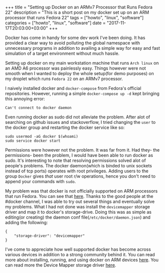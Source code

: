 +++
title = "Setting up Docker on an ARMv7 Processor that Runs Fedora 22"
description = "This is a short post on my docker set up on an ARM processor that runs Fedora 22"
tags = ["howto", "linux", "software"]
categories = ["howto", "linux", "software"]
date = "2017-11-17T20:03:00+03:00"
+++

Docker has come in handy for some dev work I've been doing. It has provided a clear way to avoid polluting the global namespace with unnecessary programs in addition to availing a simple way for easy and fast simulation of a target environment without much hassle.

Setting up docker on my main workstation machine that runs `Arch linux` on an AMD A6 processor was painlessly easy. Things however were not smooth when I wanted to deploy the whole setup(for demo purposes) on my droplet which runs `Fedora 22` on an ARMv7 processor.

I naively installed docker and `docker-compose` from Fedora's official repositories. However, running a simple `docker-compose up -d` kept bringing this annoying error:

```
Can't connect to docker daemon
```

Even running docker as sudo did not alleviate the problem. After alot of searching on github issues and stackoverflow, I tried changing the `user` to the docker group and restarting the docker service like so:

```
sudo usermod -aG docker $(whoami)
sudo service docker start
```

Permissions were however not the problem. It was far from it. Had they- the permissions- been the problem, I would have been able to run docker as sudo. It's interesting to note that resolving permissions solved alot of people's problems. The docker daemon(which is binded to unix sockets instead of tcp ports) operates with root privileges. Adding users to the group `Docker` gives *that* user root r/w operations, hence you don't need to append your commands with `sudo`.

My problem was that docker is not officially supported on ARM processors that run Fedora. You can see that [here](https://docs.docker.com/engine/installation/#server). Thanks to the good people at the #docker channel, I was able to try out several things and eventually solve my problems. What I had not done was install the `devicemapper` storage driver and map it to docker's storage-drive. Doing this was as simple as editing(or creating) the daemon conf file(`/etc/docker/daemon.json`) and adding the following:

```
{
    "storage-driver": "devicemapper"
}
```

I've come to appreciate how well supported docker has become across various devices in addition to a strong community behind it. You can read more about installing, running, and using docker on ARM devices [here](https://github.com/umiddelb/armhf/wiki/Installing,-running,-using-docker-on-armhf-(ARMv7)-devices#installing-docker-on-fedora-22-armhfp ). You can read more the Device Mapper storage driver [here](https://docs.docker.com/engine/userguide/storagedriver/device-mapper-driver/ ).
